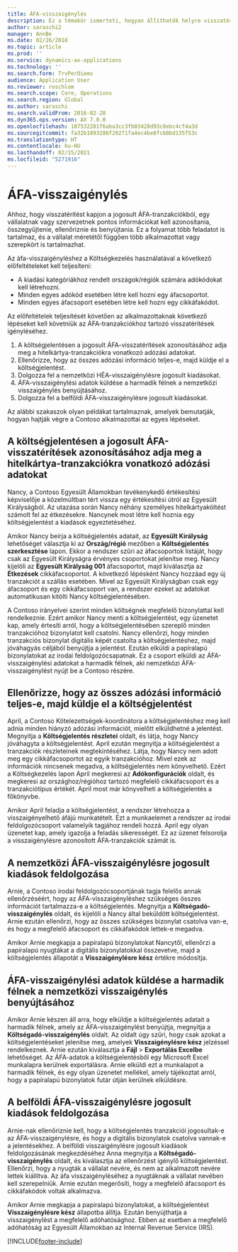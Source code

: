 ```yaml
---
title: ÁFA-visszaigénylés
description: Ez a témakör ismerteti, hogyan állíthatók helyre visszatérítések a jogosult ÁFA-tranzakciókra vonatkozóan.
author: saraschi2
manager: AnnBe
ms.date: 02/26/2018
ms.topic: article
ms.prod: ''
ms.service: dynamics-ax-applications
ms.technology: ''
ms.search.form: TrvPerDiems
audience: Application User
ms.reviewer: roschlom
ms.search.scope: Core, Operations
ms.search.region: Global
ms.author: saraschi
ms.search.validFrom: 2016-02-28
ms.dyn365.ops.version: AX 7.0.0
ms.openlocfilehash: 187532281f6aba3cc3fb03428d93c8ebc4cf4a3d
ms.sourcegitcommit: fa32b1893286f20271fa4ec4be8fc68bd135f53c
ms.translationtype: HT
ms.contentlocale: hu-HU
ms.lasthandoff: 02/15/2021
ms.locfileid: "5271916"
---
```

# <a name="vat-recovery"></a>ÁFA-visszaigénylés 

Ahhoz, hogy visszatérítést kapjon a jogosult ÁFA-tranzakciókból, egy vállalatnak vagy szervezetnek pontos információkat kell azonosítania, összegyűjtenie, ellenőriznie és benyújtania. Ez a folyamat több feladatot is tartalmaz, és a vállalat méretétől függően több alkalmazottat vagy szerepkört is tartalmazhat.

Az áfa-visszaigényléshez a Költségkezelés használatával a következő előfeltételeket kell teljesíteni:

- A kiadási kategóriákhoz rendelt országok/régiók számára adókódokat kell létrehozni.
- Minden egyes adókód esetében létre kell hozni egy áfacsoportot.
- Minden egyes áfacsoport esetében létre kell hozni egy cikkáfakódot.

Az előfeltételek teljesítését követően az alkalmazottaknak következő lépéseket kell követniük az ÁFA-tranzakciókhoz tartozó visszatérítések igényléséhez.

1. A költségjelentésen a jogosult ÁFA-visszatérítések azonosításához adja meg a hitelkártya-tranzakciókra vonatkozó adózási adatokat.
2. Ellenőrizze, hogy az összes adózási információ teljes-e, majd küldje el a költségjelentést.
3. Dolgozza fel a nemzetközi HÉA-visszaigénylésre jogosult kiadásokat.
4. ÁFA-visszaigénylési adatok küldése a harmadik félnek a nemzetközi visszaigénylés benyújtásához.
5. Dolgozza fel a belföldi ÁFA-visszaigénylésre jogosult kiadásokat.

Az alábbi szakaszok olyan példákat tartalmaznak, amelyek bemutatják, hogyan hajtják végre a Contoso alkalmazottai az egyes lépéseket.

## <a name="on-an-expense-report-enter-tax-information-about-credit-card-transactions-to-identify-eligible-vat-refunds"></a>A költségjelentésen a jogosult ÁFA-visszatérítések azonosításához adja meg a hitelkártya-tranzakciókra vonatkozó adózási adatokat

Nancy, a Contoso Egyesült Államokban tevékenykedő értékesítési képviselője a közelmúltban tért vissza egy értékesítési útról az Egyesült Királyságból. Az utazása során Nancy néhány személyes hitelkártyaköltést számolt fel az étkezésekre. Nancynek most létre kell hoznia egy költségjelentést a kiadások egyeztetéséhez.

Amikor Nancy beírja a költségjelentés adatait, az **Egyesült Királyság** lehetőséget választja ki az **Ország/régió** mezőben a **Költségjelentés szerkesztése** lapon. Ekkor a rendszer szűri az áfacsoportok listáját, hogy csak az Egyesült Királyságra érvényes csoportokat jelenítse meg. Nancy kijelöli az **Egyesült Királyság 001** áfacsoportot, majd kiválasztja az **Étkezések** cikkáfacsoportot. A következő lépésként Nancy hozzáad egy új tranzakciót a szállás esetében. Mivel az Egyesült Királyságban csak egy áfacsoport és egy cikkáfacsoport van, a rendszer ezeket az adatokat automatikusan kitölti Nancy költségjelentésében.

A Contoso irányelvei szerint minden költségnek megfelelő bizonylattal kell rendelkeznie. Ezért amikor Nancy menti a költségjelentést, egy üzenetet kap, amely értesíti arról, hogy a költségjelentésében szereplő minden tranzakcióhoz bizonylatot kell csatolni. Nancy ellenőrzi, hogy minden tranzakciós bizonylat digitális képét csatolta a költségjelentéshez, majd jóváhagyás céljából benyújtja a jelentést. Ezután elküldi a papíralapú bizonylatokat az irodai feldolgozócsapatnak. Ez a csoport elküldi az ÁFA-visszaigénylési adatokat a harmadik félnek, aki nemzetközi ÁFA-visszaigénylést nyújt be a Contoso részére.

## <a name="make-sure-that-all-tax-information-is-complete-and-then-post-the-expense-report"></a>Ellenőrizze, hogy az összes adózási információ teljes-e, majd küldje el a költségjelentést

April, a Contoso Kötelezettségek-koordinátora a költségjelentéshez meg kell adnia minden hiányzó adózási információt, mielőtt elküldhetné a jelentést. Megnyitja a **Költségjelentés részletei** oldalt, és látja, hogy Nancy jóváhagyta a költségjelentést. April ezután megnyitja a költségjelentést a tranzakciók részleteinek megtekintéséhez. Látja, hogy Nancy nem adott meg egy cikkáfacsoportot az egyik tranzakcióhoz. Mivel ezek az információk nincsenek megadva, a költségjelentés nem könyvelhető. Ezért a Költségkezelés lapon April megkeresi az **Adókonfigurációk** oldalt, és megkeresi az országhoz/régióhoz tartozó megfelelő cikkáfacsoport és a tranzakciótípus értékét. April most már könyvelheti a költségjelentés a főkönyvbe.

Amikor April feladja a költségjelentést, a rendszer létrehozza a visszaigényelhető áfájú munkatételt. Ezt a munkaelemet a rendszer az irodai feldolgozócsoport valamelyik tagjához rendeli hozzá. April egy olyan üzenetet kap, amely igazolja a feladás sikerességét. Ez az üzenet felsorolja a visszaigénylésre azonosított ÁFA-tranzakciók számát is.

## <a name="process-expenses-that-are-eligible-for-international-vat-recovery"></a>A nemzetközi ÁFA-visszaigénylésre jogosult kiadások feldolgozása

Arnie, a Contoso irodai feldolgozócsoportjának tagja felelős annak ellenőrzéséért, hogy az ÁFA-visszaigényléshez szükséges összes információt tartalmazza-e a költségjelentés. Megnyitja a **Költségadó-visszaigénylés** oldalt, és kijelöli a Nancy által beküldött költségjelentést. Arnie ezután ellenőrzi, hogy az összes szükséges bizonylat csatolva van-e, és hogy a megfelelő áfacsoport és cikkáfakódok lettek-e megadva.

Amikor Arnie megkapja a papíralapú bizonylatokat Nancytől, ellenőrzi a papíralapú nyugtákat a digitális bizonylatokkal összevetve, majd a költségjelentés állapotát a **Visszaigénylésre kész** értékre módosítja.

## <a name="send-vat-recovery-data-to-the-third-party-vendor-to-file-international-recovery-returns"></a>ÁFA-visszaigénylési adatok küldése a harmadik félnek a nemzetközi visszaigénylés benyújtásához

Amikor Arnie készen áll arra, hogy elküldje a költségjelentés adatait a harmadik félnek, amely az ÁFA-visszaigénylést benyújtja, megnyitja a **Költségadó-visszaigénylés** oldalt. Az oldalt úgy szűri, hogy csak azokat a költségjelentéseket jelenítse meg, amelyek **Visszaigénylésre kész** jelzéssel rendelkeznek. Arnie ezután kiválasztja a **Fájl** &gt; **Exportálás Excelbe** lehetőséget. Az ÁFA-adatok a költségjelentésből egy Microsoft Excel munkalapra kerülnek exportálásra. Arnie elküldi ezt a munkalapot a harmadik félnek, és egy olyan üzenetet mellékel, amely tájékoztat arról, hogy a papíralapú bizonylatok futár útján kerülnek elküldésre.

## <a name="process-expenses-for-domestic-vat-recovery"></a>A belföldi ÁFA-visszaigénylésre jogosult kiadások feldolgozása

Arnie-nak ellenőriznie kell, hogy a költségjelentés tranzakciói jogosultak-e az ÁFA-visszaigénylésre, és hogy a digitális bizonylatok csatolva vannak-e a jelentésekhez. A belföldi visszaigénylésre jogosult kiadások feldolgozásának megkezdéséhez Anna megnyitja a **Költségadó-visszaigénylés** oldalt, és kiválasztja az ellenőrzést igénylő költségjelentést. Ellenőrzi, hogy a nyugták a vállalat nevére, és nem az alkalmazott nevére lettek kiállítva. Az áfa visszaigényléséhez a nyugtáknak a vállalat nevében kell szerepelniük. Arnie ezután megerősíti, hogy a megfelelő áfacsoport és cikkáfakódok voltak alkalmazva.

Amikor Arnie megkapja a papíralapú bizonylatokat, a költségjelentést **Visszaigénylésre kész** állapotba állítja. Ezután benyújthatja a visszaigénylést a megfelelő adóhatósághoz. Ebben az esetben a megfelelő adóhatóság az Egyesült Államokban az Internal Revenue Service (IRS).


[!INCLUDE[footer-include](../includes/footer-banner.md)]